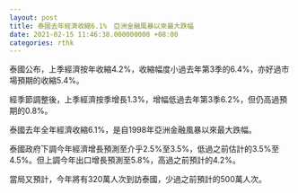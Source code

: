 ```yaml
---
layout: post
title: 泰國去年經濟收縮6.1%　亞洲金融風暴以來最大跌幅
date: 2021-02-15 11:46:38.000000000 +08:00
categories: rthk
---
```


泰國公布，上季經濟按年收縮4.2%，收縮幅度小過去年第3季的6.4%，亦好過市場預期的收縮5.4%。

經季節調整後，上季經濟按季增長1.3%，增幅低過去年第3季6.2%，但仍高過預期的0.8%。

泰國去年全年經濟收縮6.1%，是自1998年亞洲金融風暴以來最大跌幅。

泰國政府下調今年經濟增長預測至介乎2.5%至3.5%，低過之前估計的3.5%至4.5%。但上調今年出口增長預測至5.8%，高過之前預計的4.2%。

當局又預計，今年將有320萬人次到訪泰國，少過之前預計的500萬人次。
